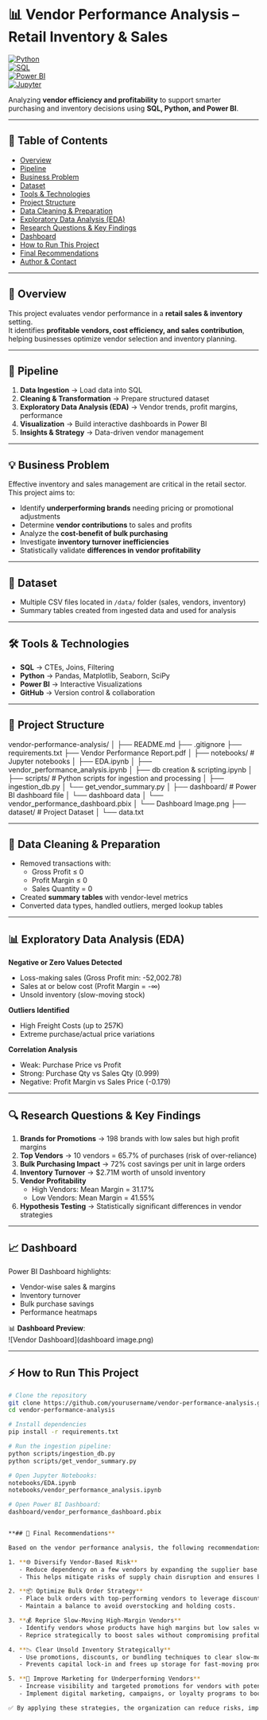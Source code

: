 # 📊 Vendor Performance Analysis – Retail Inventory & Sales  

[![Python](https://img.shields.io/badge/Python-3.9%2B-blue)](https://www.python.org/)  
[![SQL](https://img.shields.io/badge/SQL-Data%20Analysis-orange)](https://en.wikipedia.org/wiki/SQL)  
[![Power BI](https://img.shields.io/badge/PowerBI-Dashboard-yellow)](https://powerbi.microsoft.com/)  
[![Jupyter](https://img.shields.io/badge/Jupyter-Notebook-red)](https://jupyter.org/)  

Analyzing **vendor efficiency and profitability** to support smarter purchasing and inventory decisions using **SQL, Python, and Power BI**.  

---

## 📌 Table of Contents  
- [Overview](#overview)  
- [Pipeline](#pipeline)  
- [Business Problem](#business-problem)  
- [Dataset](#dataset)  
- [Tools & Technologies](#tools--technologies)  
- [Project Structure](#project-structure)  
- [Data Cleaning & Preparation](#data-cleaning--preparation)  
- [Exploratory Data Analysis (EDA)](#exploratory-data-analysis-eda)  
- [Research Questions & Key Findings](#research-questions--key-findings)  
- [Dashboard](#dashboard)  
- [How to Run This Project](#how-to-run-this-project)  
- [Final Recommendations](#final-recommendations)  
- [Author & Contact](#author--contact)  

---

## 📖 Overview  
This project evaluates vendor performance in a **retail sales & inventory** setting.  
It identifies **profitable vendors, cost efficiency, and sales contribution**, helping businesses optimize vendor selection and inventory planning.  

---

## 🔄 Pipeline  
1. **Data Ingestion** → Load data into SQL  
2. **Cleaning & Transformation** → Prepare structured dataset  
3. **Exploratory Data Analysis (EDA)** → Vendor trends, profit margins, performance  
4. **Visualization** → Build interactive dashboards in Power BI  
5. **Insights & Strategy** → Data-driven vendor management  

---

## 💡 Business Problem  
Effective inventory and sales management are critical in the retail sector. This project aims to:  

- Identify **underperforming brands** needing pricing or promotional adjustments  
- Determine **vendor contributions** to sales and profits  
- Analyze the **cost-benefit of bulk purchasing**  
- Investigate **inventory turnover inefficiencies**  
- Statistically validate **differences in vendor profitability**  

---

## 📂 Dataset  
- Multiple CSV files located in `/data/` folder (sales, vendors, inventory)  
- Summary tables created from ingested data and used for analysis  

---

## 🛠️ Tools & Technologies  
- **SQL** → CTEs, Joins, Filtering  
- **Python** → Pandas, Matplotlib, Seaborn, SciPy  
- **Power BI** → Interactive Visualizations  
- **GitHub** → Version control & collaboration  

---

## 📂 Project Structure  
vendor-performance-analysis/
│
├── README.md
├── .gitignore
├── requirements.txt
├── Vendor Performance Report.pdf
│
├── notebooks/                  # Jupyter notebooks
│   ├── EDA.ipynb
│   ├── vendor_performance_analysis.ipynb
│   ├── db creation & scripting.ipynb
│
├── scripts/                    # Python scripts for ingestion and processing
│   ├── ingestion_db.py
│   └── get_vendor_summary.py
│
├── dashboard/                  # Power BI dashboard file
│   └── dashboard data
│   └── vendor_performance_dashboard.pbix
│   └── Dashboard Image.png
├── dataset/                  # Project Dataset
│   └── data.txt



---

## 🧹 Data Cleaning & Preparation  
- Removed transactions with:  
  - Gross Profit ≤ 0  
  - Profit Margin ≤ 0  
  - Sales Quantity = 0  
- Created **summary tables** with vendor-level metrics  
- Converted data types, handled outliers, merged lookup tables  

---

## 📊 Exploratory Data Analysis (EDA)  
**Negative or Zero Values Detected**  
- Loss-making sales (Gross Profit min: -52,002.78)  
- Sales at or below cost (Profit Margin = -∞)  
- Unsold inventory (slow-moving stock)  

**Outliers Identified**  
- High Freight Costs (up to 257K)  
- Extreme purchase/actual price variations  

**Correlation Analysis**  
- Weak: Purchase Price vs Profit  
- Strong: Purchase Qty vs Sales Qty (0.999)  
- Negative: Profit Margin vs Sales Price (-0.179)  

---

## 🔍 Research Questions & Key Findings  
1. **Brands for Promotions** → 198 brands with low sales but high profit margins  
2. **Top Vendors** → 10 vendors = 65.7% of purchases (risk of over-reliance)  
3. **Bulk Purchasing Impact** → 72% cost savings per unit in large orders  
4. **Inventory Turnover** → $2.71M worth of unsold inventory  
5. **Vendor Profitability**  
   - High Vendors: Mean Margin = 31.17%  
   - Low Vendors: Mean Margin = 41.55%  
6. **Hypothesis Testing** → Statistically significant differences in vendor strategies  

---

## 📈 Dashboard  
Power BI Dashboard highlights:  
- Vendor-wise sales & margins  
- Inventory turnover  
- Bulk purchase savings  
- Performance heatmaps  

📊 **Dashboard Preview**:  
![Vendor Dashboard](dashboard image.png)  

---

## ⚡ How to Run This Project  
```bash
# Clone the repository
git clone https://github.com/yourusername/vendor-performance-analysis.git
cd vendor-performance-analysis

# Install dependencies
pip install -r requirements.txt

# Run the ingestion pipeline:
python scripts/ingestion_db.py
python scripts/get_vendor_summary.py

# Open Jupyter Notebooks:
notebooks/EDA.ipynb
notebooks/vendor_performance_analysis.ipynb

# Open Power BI Dashboard:
dashboard/vendor_performance_dashboard.pbix


**## 📌 Final Recommendations**

Based on the vendor performance analysis, the following recommendations are proposed to strengthen operations and maximize profitability:

1. **🌐 Diversify Vendor-Based Risk**  
   - Reduce dependency on a few vendors by expanding the supplier base.  
   - This helps mitigate risks of supply chain disruption and ensures business continuity.

2. **📦 Optimize Bulk Order Strategy**  
   - Place bulk orders with top-performing vendors to leverage discounts and ensure timely availability.  
   - Maintain a balance to avoid overstocking and holding costs.

3. **💰 Reprice Slow-Moving High-Margin Vendors**  
   - Identify vendors whose products have high margins but low sales velocity.  
   - Reprice strategically to boost sales without compromising profitability.

4. **📉 Clear Unsold Inventory Strategically**  
   - Use promotions, discounts, or bundling techniques to clear slow-moving or unsold stock.  
   - Prevents capital lock-in and frees up storage for fast-moving products.

5. **📢 Improve Marketing for Underperforming Vendors**  
   - Increase visibility and targeted promotions for vendors with potential but lower performance.  
   - Implement digital marketing, campaigns, or loyalty programs to boost their sales contribution.

✅ By applying these strategies, the organization can reduce risks, improve vendor collaboration, and achieve sustainable growth.

